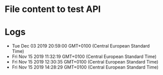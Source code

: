 # File content to test API

# Logs
- Tue Dec 03 2019 20:59:00 GMT+0100 (Central European Standard Time)
- Fri Nov 15 2019 11:32:19 GMT+0100 (Central European Standard Time)
- Fri Nov 15 2019 12:30:35 GMT+0100 (Central European Standard Time)
- Fri Nov 15 2019 14:28:29 GMT+0100 (Central European Standard Time)
